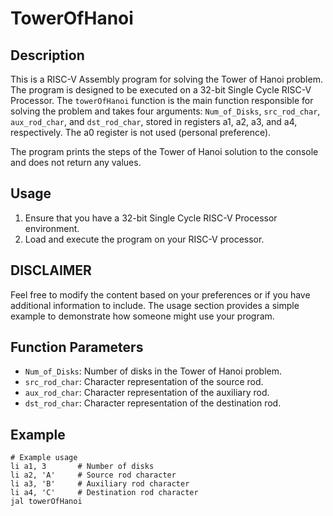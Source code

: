 # TowerOfHanoi

## Description
This is a RISC-V Assembly program for solving the Tower of Hanoi problem. The program is designed to be executed on a 32-bit Single Cycle RISC-V Processor. The `towerOfHanoi` function is the main function responsible for solving the problem and takes four arguments: `Num_of_Disks`, `src_rod_char`, `aux_rod_char`, and `dst_rod_char`, stored in registers a1, a2, a3, and a4, respectively. The a0 register is not used (personal preference).

The program prints the steps of the Tower of Hanoi solution to the console and does not return any values.

## Usage
1. Ensure that you have a 32-bit Single Cycle RISC-V Processor environment.
2. Load and execute the program on your RISC-V processor.
   
## DISCLAIMER
Feel free to modify the content based on your preferences or if you have additional information to include. The usage section provides a simple example to demonstrate how someone might use your program.

## Function Parameters
- `Num_of_Disks`: Number of disks in the Tower of Hanoi problem.
- `src_rod_char`: Character representation of the source rod.
- `aux_rod_char`: Character representation of the auxiliary rod.
- `dst_rod_char`: Character representation of the destination rod.

## Example
```assembly
# Example usage
li a1, 3       # Number of disks
li a2, 'A'     # Source rod character
li a3, 'B'     # Auxiliary rod character
li a4, 'C'     # Destination rod character
jal towerOfHanoi
```

